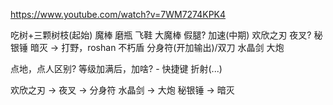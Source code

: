 
https://www.youtube.com/watch?v=7WM7274KPK4

吃树+三颗树枝(起始)
魔棒
磨瓶
飞鞋
大魔棒
假腿? 加速(中期)
欢欣之刃
夜叉?
秘银锤 
暗灭 -> 打野，roshan
不朽盾
分身符(开加输出)/双刀
水晶剑
大炮


点地，点人区别?
等级加满后，加啥? - 快捷键
折射(...)


欢欣之刃 -> 夜叉 -> 分身符
水晶剑 -> 大炮
秘银锤 -> 暗灭 
